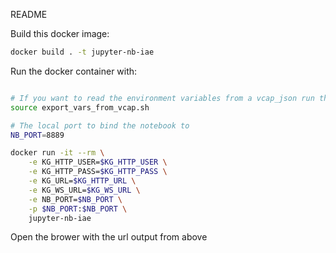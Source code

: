 README

Build this docker image:

```bash
docker build . -t jupyter-nb-iae
```

Run the docker container with:

```bash

# If you want to read the environment variables from a vcap_json run the command below
source export_vars_from_vcap.sh

# The local port to bind the notebook to
NB_PORT=8889

docker run -it --rm \
	-e KG_HTTP_USER=$KG_HTTP_USER \
	-e KG_HTTP_PASS=$KG_HTTP_PASS \
	-e KG_URL=$KG_HTTP_URL \
	-e KG_WS_URL=$KG_WS_URL \
	-e NB_PORT=$NB_PORT \
	-p $NB_PORT:$NB_PORT \
	jupyter-nb-iae
```

Open the brower with the url output from above

